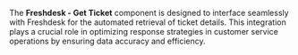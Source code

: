 The **Freshdesk - Get Ticket** component is designed to interface seamlessly with Freshdesk for the automated retrieval of ticket details. This integration plays a crucial role in optimizing response strategies in customer service operations by ensuring data accuracy and efficiency.
